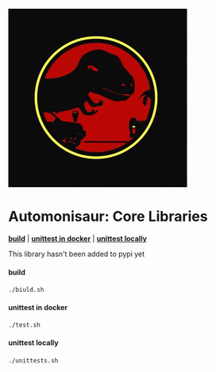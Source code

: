![](docs/images/sauruspark.gif)

# Automonisaur: Core Libraries

**[build](#build)** | **[unittest in docker](#unittest-in-docker')** | 
**[unittest locally](#unittest-locally)**

This library hasn't been added to pypi yet

#### build
```shell script
./biuld.sh
```

#### unittest in docker
```shell script
./test.sh
```

#### unittest locally
```shell script
./unittests.sh
```
